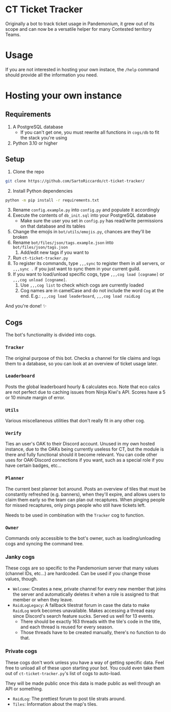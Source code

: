 # CT Ticket Tracker
Originally a bot to track ticket usage in Pandemonium, it grew out of its scope and can now
be a versatile helper for many Contested territory Teams.

# Usage

If you are not interested in hosting your own instace, the `/help` command should provide all
the information you need.

# Hosting your own instance

## Requirements
1. A PostgreSQL database
   * If you can't get one, you must rewrite all functions in `cogs/db` to fit the stack you're using
2. Python 3.10 or higher

## Setup

1. Clone the repo
```bash
git clone https://github.com/SartoRiccardo/ct-ticket-tracker/
```
2. Install Python dependencies
```bash
python -m pip install -r requirements.txt
```
3. Rename `config.example.py` into `config.py` and populate it accordingly
4. Execute the contents of `db_init.sql` into your PostgreSQL database
   * Make sure the user you set in `config.py` has read/write permissions on that database and its tables
5. Change the emojis in `bot/utils/emojis.py`, chances are they'll be broken
6. Rename `bot/files/json/tags.example.json` into `bot/files/json/tags.json`
   1. Add/edit new tags if you want to
7. Run `ct-ticket-tracker.py`
8. To register its commands, type `,,,sync` to register them in all servers, or `,,,sync .` if you just want to sync them in your current guild.
9. If you want to load/unload specific cogs, type `,,,cog load [cogname]` or `,,,cog unload [cogname]`.
    1. Use `,,,cog list` to check which cogs are currently loaded
    2. Cog names are in camelCase and do not include the word `Cog` at the end. E.g.: `,,,cog load leaderboard`, `,,,cog load raidLog`

And you're done! ✨

## Cogs
The bot's functionality is divided into cogs.

### `Tracker`
The original purpose of this bot. Checks a channel for tile claims and logs them to a database, so you can look at an overview of ticket usage later.

### `Leaderboard`
Posts the global leaderboard hourly & calculates eco. Note that eco calcs are not perfect due to caching issues from Ninja Kiwi's API. Scores have a 5 or 10 minute margin of error.

### `Utils`
Various miscellaneous utilities that don't really fit in any other cog.

### `Verify`
Ties an user's OAK to their Discord account. Unused in my own hosted instance, due to the OAKs being currently useless for CT, but the module is there and fully functional should it become relevant.
You can code other uses for OAK-Discord connections if you want, such as a special role if you have certain badges, etc...

### `Planner`
The current best planner bot around.
Posts an overview of tiles that must be constantly refreshed (e.g. banners), when they'll expire, and allows users to claim them early so the team can plan out recaptures.
When pinging people for missed recaptures, only pings people who still have tickets left.

Needs to be used in combination with the `Tracker` cog to function.

### `Owner`
Commands only accessible to the bot's owner, such as loading/unloading cogs and syncing the command tree.

### Janky cogs
These cogs are so specific to the Pandemonium server that many values (channel IDs, etc...) are hardcoded. Can be used if you change those values, though.
* `Welcome`: Creates a new, private channel for every new member that joins the server and automatically deletes it when a role is assigned to that member or when they leave.
* `RaidLogLegacy`: A fallback tilestrat forum in case the data to make `RaidLog` work becomes unavailable. Makes accessing a thread easy since Discord's search feature sucks. Served us well for 13 events.
  * There should be exactly 163 threads with the tile's code in the title, and each thread is reused for every season.
  * Those threads have to be created manually, there's no function to do that.

### Private cogs
These cogs don't work unless you have a way of getting specific data.
Feel free to unload all of these upon starting your bot.
You could even take them out of `ct-ticket-tracker.py`'s list of cogs to auto-load.

They will be made public once this data is made public as well through an API or something.
* `RaidLog`: The prettiest forum to post tile strats around.
* `Tiles`: Information about the map's tiles.

